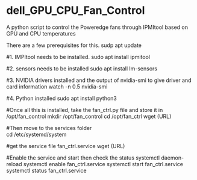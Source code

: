 # dell_GPU_CPU_Fan_Control
A python script to control the Poweredge fans through IPMItool based on GPU and CPU temperatures


There are a few prerequisites for this. 
sudp apt update 

#1. IMPItool needs to be installed.
sudo apt install ipmitool

#2. sensors needs to be installed
sudo apt install lm-sensors

#3. NVIDIA drivers installed and the output of nvidia-smi to give driver and card information
watch -n 0.5 nvidia-smi

#4. Python installed
sudo apt install python3

#Once all this is installed, take the fan_ctrl.py file and store it in /opt/fan_control
mkdir /opt/fan_control
cd /opt/fan_ctrl
wget (URL)

#Then move to the services folder  
cd /etc/systemd/system

#get the service file fan_ctrl.service
wget (URL)

#Enable the service and start then check the status
systemctl daemon-reload
systemctl enable fan_ctrl.service
systemctl start fan_ctrl.service
systemctl status fan_ctrl.service
